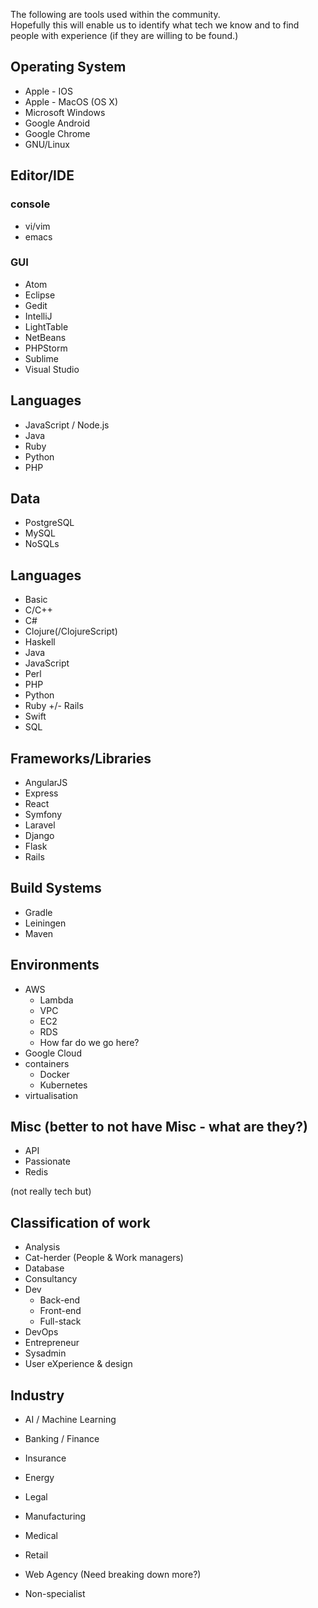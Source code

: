 The following are tools used within the community.  
Hopefully this will enable us to identify what tech we know and to find people with experience (if they are willing to be found.)  

## Operating System

- Apple - IOS  
- Apple - MacOS (OS X)  
- Microsoft Windows  
- Google Android  
- Google Chrome  
- GNU/Linux

## Editor/IDE

### console
- vi/vim
- emacs

### GUI
- Atom
- Eclipse
- Gedit
- IntelliJ
- LightTable
- NetBeans
- PHPStorm
- Sublime
- Visual Studio

## Languages

- JavaScript / Node.js
- Java
- Ruby
- Python
- PHP

## Data

- PostgreSQL
- MySQL
- NoSQLs

## Languages

- Basic
- C/C++
- C#
- Clojure(/ClojureScript)
- Haskell
- Java
- JavaScript
- Perl
- PHP
- Python
- Ruby +/- Rails
- Swift
- SQL

## Frameworks/Libraries

- AngularJS
- Express
- React
- Symfony
- Laravel
- Django
- Flask
- Rails

## Build Systems
- Gradle
- Leiningen
- Maven

## Environments

- AWS
  - Lambda
  - VPC
  - EC2
  - RDS
  - How far do we go here?
- Google Cloud
- containers
  - Docker
  - Kubernetes
- virtualisation

## Misc (better to not have Misc - what are they?)
- API
- Passionate
- Redis

(not really tech but)
## Classification of work

- Analysis
- Cat-herder (People & Work managers)
- Database
- Consultancy
- Dev
  - Back-end
  - Front-end
  - Full-stack
- DevOps
- Entrepreneur
- Sysadmin
- User eXperience & design

## Industry
- AI / Machine Learning
- Banking / Finance
- Insurance
- Energy
- Legal
- Manufacturing
- Medical
- Retail
- Web Agency (Need breaking down more?)

- Non-specialist
